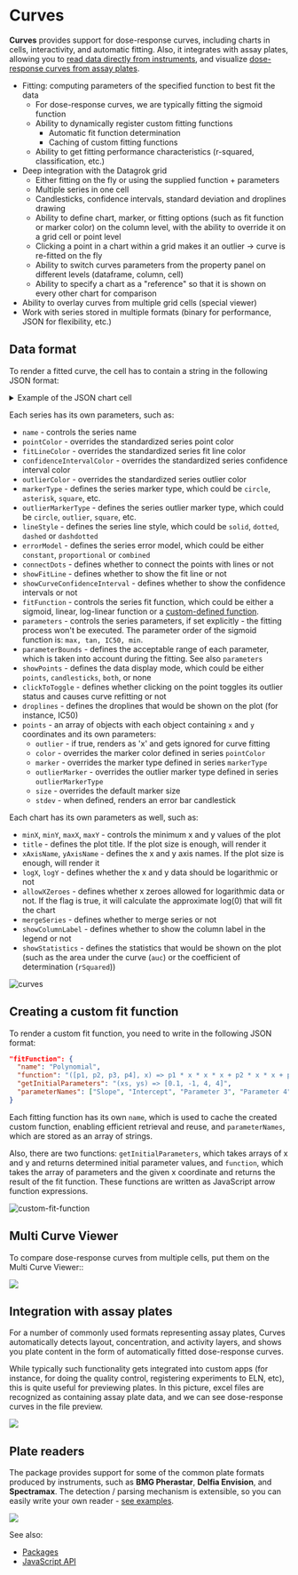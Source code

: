 # Curves

**Curves** provides support for dose-response curves,
including charts in cells, interactivity, and automatic fitting.
Also, it integrates with assay plates, allowing you to 
[read data directly from instruments](#plate-readers), and visualize
[dose-response curves from assay plates](#integration-with-assay-plates).

- Fitting: computing parameters of the specified function to best fit the data
  - For dose-response curves, we are typically fitting the sigmoid function
  - Ability to dynamically register custom fitting functions
    - Automatic fit function determination
    - Caching of custom fitting functions
  - Ability to get fitting performance characteristics (r-squared, classification, etc.)
- Deep integration with the Datagrok grid
  - Either fitting on the fly or using the supplied function + parameters
  - Multiple series in one cell
  - Candlesticks, confidence intervals, standard deviation and droplines drawing
  - Ability to define chart, marker, or fitting options (such as fit function or marker color)
      on the column level, with the ability to override it on a grid cell or point level
  - Clicking a point in a chart within a grid makes it an outlier -> curve is re-fitted on the fly
  - Ability to switch curves parameters from the property panel on different levels (dataframe, column, cell)
  - Ability to specify a chart as a "reference" so that it is shown on every other chart for comparison
- Ability to overlay curves from multiple grid cells (special viewer)
- Work with series stored in multiple formats (binary for performance, JSON for flexibility, etc.)

## Data format

To render a fitted curve, the cell has to contain a string in the following JSON format:

<details>
<summary> Example of the JSON chart cell </summary>
<pre>
{
  "series": [
    {
      "name": "Test series",
      "pointColor": "#2ca02c",
      "fitLineColor": "#2ca02c",
      "confidenceIntervalColor": "#fbec5d",
      "outlierColor": "#d62728",
      "markerType": "circle",
      "outlierMarkerType": "outlier",
      "lineStyle": "dashed",
      "errorModel": "proportional",
      "connectDots": false,
      "showFitLine": true,
      "showCurveConfidenceInterval": true,
      "fitFunction": "sigmoid",
      "parameters": [1.7391934768969721, -0.9451759934029763, 4.846020678949615, 0.15841886339211816],
      "parameterBounds": [
        {"min": 1.739193476892, "max": 1.739193476898},
        {"max": -0.9451759934029},
        {},
        {"min": 0.158418863392114}
      ],
      "showPoints": "points",
      "clickToToggle": true,
      "droplines": ["IC50"],
      "points": [
        { "x": 0.10000000149011612, "y": 0.04152340441942215, "stdev": 0.031523404876, "marker": "square", "outlierMarker": "square" },
        { "x": 0.6000000238418579, "y": 0.11901605129241943, "outlier": true, "outlierColor": "#ff7f0e" },
        { "x": 1.100000023841858, "y": 0.11143334954977036, "outlier": false, "color": "#2ca02c", "size": 5 },
        // ...
      ]
    }
  ],
  "chartOptions": {
    "showStatistics": ["auc", "rSquared"],
    "minX": 0.10000000149011612,
    "minY": 0.04152340441942215,
    "maxX": 7.099999904632568,
    "maxY": 1.7591952085494995,
    "title": "Dose-Response curves",
    "xAxisName": "Concentration",
    "yAxisName": "Activity",
    "logX": true,
    "logY": false,
    "allowXZeroes": true,
    "mergeSeries": false,
    "showColumnLabel": true
  }
}
</pre>
</details>

Each series has its own parameters, such as:

- `name` - controls the series name
- `pointColor` - overrides the standardized series point color
- `fitLineColor` - overrides the standardized series fit line color
- `confidenceIntervalColor` - overrides the standardized series confidence interval color
- `outlierColor` - overrides the standardized series outlier color
- `markerType` - defines the series marker type, which could be `circle`, `asterisk`, `square`, etc.
- `outlierMarkerType` - defines the series outlier marker type, which could be `circle`, `outlier`, `square`, etc.
- `lineStyle` - defines the series line style, which could be `solid`, `dotted`, `dashed` or `dashdotted`
- `errorModel` - defines the series error model, which could be either `constant`, `proportional` or `combined`
- `connectDots` - defines whether to connect the points with lines or not
- `showFitLine` - defines whether to show the fit line or not
- `showCurveConfidenceInterval` - defines whether to show the confidence intervals or not
- `fitFunction` - controls the series fit function, which could be either a sigmoid, linear, log-linear function or a
[custom-defined function](#creating-a-custom-fit-function).
- `parameters` - controls the series parameters, if set explicitly - the fitting process won't be executed. The parameter order of the
sigmoid function is: `max, tan, IC50, min`.
- `parameterBounds` - defines the acceptable range of each parameter, which is taken into account during the fitting. See also `parameters`
- `showPoints` - defines the data display mode, which could be either `points`, `candlesticks`, `both`, or none
- `clickToToggle` - defines whether clicking on the point toggles its outlier status and causes curve refitting or not
- `droplines` - defines the droplines that would be shown on the plot (for instance, IC50)
- `points` - an array of objects with each object containing `x` and `y` coordinates and its own parameters:
  - `outlier` - if true, renders as 'x' and gets ignored for curve fitting
  - `color` - overrides the marker color defined in series `pointColor`
  - `marker` - overrides the marker type defined in series `markerType`
  - `outlierMarker` - overrides the outlier marker type defined in series `outlierMarkerType`
  - `size` - overrides the default marker size
  - `stdev` - when defined, renders an error bar candlestick

Each chart has its own parameters as well, such as:

- `minX`, `minY`, `maxX`, `maxY` - controls the minimum x and y values of the plot
- `title` - defines the plot title. If the plot size is enough, will render it
- `xAxisName`, `yAxisName` - defines the x and y axis names. If the plot size is enough, will render it
- `logX`, `logY` - defines whether the x and y data should be logarithmic or not
- `allowXZeroes` - defines whether x zeroes allowed for logarithmic data or not. If the flag is true, it will calculate the approximate log(0) that will fit the chart
- `mergeSeries` - defines whether to merge series or not
- `showColumnLabel` - defines whether to show the column label in the legend or not
- `showStatistics` - defines the statistics that would be shown on the plot (such as the area under the curve
(`auc`) or the coefficient of determination (`rSquared`))

![curves](./img/curves.gif)

## Creating a custom fit function

To render a custom fit function, you need to write in the following JSON format:

```json
"fitFunction": {
  "name": "Polynomial",
  "function": "([p1, p2, p3, p4], x) => p1 * x * x * x + p2 * x * x + p3 * x + p4",
  "getInitialParameters": "(xs, ys) => [0.1, -1, 4, 4]",
  "parameterNames": ["Slope", "Intercept", "Parameter 3", "Parameter 4"]
}
```

Each fitting function has its own `name`, which is used to cache the created custom function, enabling
efficient retrieval and reuse, and `parameterNames`, which are stored as an array of strings.

Also, there are two functions: `getInitialParameters`, which takes arrays of x and y and returns determined
initial parameter values, and `function`, which takes the array of parameters and the given x coordinate and
returns the result of the fit function. These functions are written as JavaScript arrow function expressions.

![custom-fit-function](./img/custom-fit-function.gif)

## Multi Curve Viewer

To compare dose-response curves from multiple cells, put them on the Multi Curve Viewer::

![](img/multi-curve-viewer.gif)

## Integration with assay plates

For a number of commonly used formats representing assay plates, Curves automatically detects
layout, concentration, and activity layers, and shows you plate content in the form of automatically
fitted dose-response curves.

While typically such functionality gets integrated into custom apps (for instance, for doing
the quality control, registering experiments to ELN, etc), this is quite useful for
previewing plates. In this picture, excel files are recognized as containing assay plate data,
and we can see dose-response curves in the file preview. 

![](img/plate-dose-response-series.gif)

## Plate readers

The package provides support for some of the common plate formats produced by instruments, such 
as **BMG Pherastar**, **Delfia Envision**, and **Spectramax**. The detection / parsing mechanism
is extensible, so you can easily write your own reader - [see examples](src/plate/plate-reader.ts).


![](img/plate-readers.gif)

See also:

- [Packages](../../help/develop/develop.md#packages)
- [JavaScript API](../../help/develop/packages/js-api.md)
